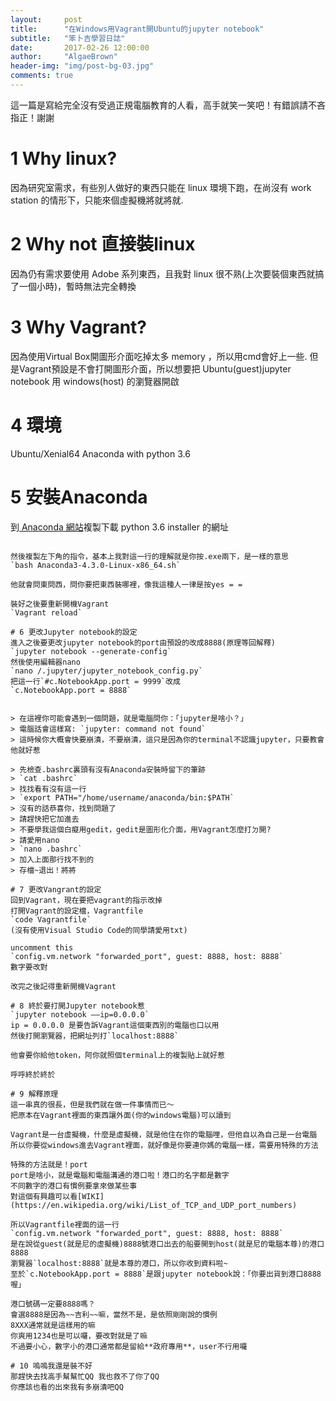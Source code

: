 ```yaml
---
layout:     post
title:      "在Windows用Vagrant開Ubuntu的jupyter notebook"
subtitle:   "笨卜吉學習日誌"
date:       2017-02-26 12:00:00
author:     "AlgaeBrown"
header-img: "img/post-bg-03.jpg"
comments: true
---
```

這一篇是寫給完全沒有受過正規電腦教育的人看，高手就笑一笑吧！有錯誤請不吝指正！謝謝

# 1 Why linux?
因為研究室需求，有些別人做好的東西只能在 linux 環境下跑，在尚沒有 work station 的情形下，只能來個虛擬機將就將就.

# 2 Why not 直接裝linux
因為仍有需求要使用 Adobe 系列東西，且我對 linux 很不熟(上次要裝個東西就搞了一個小時)，暫時無法完全轉換

# 3 Why Vagrant?
因為使用Virtual Box開圖形介面吃掉太多 memory ，所以用cmd會好上一些.
但是Vagrant預設是不會打開圖形介面，所以想要把 Ubuntu(guest)jupyter notebook 用 windows(host) 的瀏覽器開啟

# 4 環境
Ubuntu/Xenial64
Anaconda with python 3.6

# 5 安裝Anaconda
到[ Anaconda 網站](https://www.continuum.io/downloads)複製下載 python 3.6 installer 的網址
~~~~ wget https://repo.continuum.io/archive/Anaconda3-4.3.0-Linux-x86_64.sh ~~~~

然後複製左下角的指令，基本上我對這一行的理解就是你按.exe兩下，是一樣的意思
`bash Anaconda3-4.3.0-Linux-x86_64.sh`

他就會問東問西，問你要把東西裝哪裡，像我這種人一律是按yes = =

裝好之後要重新開機Vagrant
`Vagrant reload`

# 6 更改Jupyter notebook的設定
進入之後要更改jupyter notebook的port由預設的改成8888(原理等回解釋)
`jupyter notebook --generate-config`
然後使用編輯器nano
`nano /.jupyter/jupyter_notebook_config.py`
把這一行`#c.NotebookApp.port = 9999`改成
`c.NotebookApp.port = 8888`


> 在這裡你可能會遇到一個問題，就是電腦問你：「jupyter是啥小？」
> 電腦話會這樣寫: `jupyter: command not found`
> 這時候你大概會快要崩潰，不要崩潰，這只是因為你的terminal不認識jupyter，只要教會他就好惹

> 先檢查.bashrc裏頭有沒有Anaconda安裝時留下的筆跡
> `cat .bashrc`
> 找找看有沒有這一行
> `export PATH="/home/username/anaconda/bin:$PATH`
> 沒有的話恭喜你，找到問題了
> 請趕快把它加進去
> 不要學我這個白癡用gedit，gedit是圖形化介面，用Vagrant怎麼打ㄉ開?
> 請愛用nano
> `nano .bashrc`
> 加入上面那行找不到的
> 存檔~退出！將將

# 7 更改Vangrant的設定
回到Vagrant，現在要把vagrant的指示改掉
打開Vagrant的設定檔，Vagrantfile
`code Vagrantfile`
(沒有使用Visual Studio Code的同學請愛用txt)

uncomment this
`config.vm.network "forwarded_port", guest: 8888, host: 8888`
數字要改對

改完之後記得重新開機Vagrant

# 8 終於要打開Jupyter notebook惹
`jupyter notebook ––ip=0.0.0.0`
ip = 0.0.0.0 是要告訴Vagrant這個東西別的電腦也口以用
然後打開瀏覽器，把網址列打`localhost:8888`

他會要你給他token，阿你就照個terminal上的複製貼上就好惹

呼呼終於終於

# 9 解釋原理
這一串真的很長，但是我們就在做一件事情而已～
把原本在Vagrant裡面的東西讓外面(你的windows電腦)可以讀到

Vagrant是一台虛擬機，什麼是虛擬機，就是他住在你的電腦哩，但他自以為自己是一台電腦
所以你要從windows進去Vagrant裡面，就好像是你要連你媽的電腦一樣，需要用特殊的方法

特殊的方法就是！port
port是啥小，就是電腦和電腦溝通的港口啦！港口的名字都是數字
不同數字的港口有慣例要拿來做某些事
對這個有興趣可以看[WIKI](https://en.wikipedia.org/wiki/List_of_TCP_and_UDP_port_numbers)

所以Vagrantfile裡面的這一行
`config.vm.network "forwarded_port", guest: 8888, host: 8888`
是在說從guest(就是尼的虛擬機)8888號港口出去的船要開到host(就是尼的電腦本尊)的港口8888
瀏覽器`localhost:8888`就是本尊的港口，所以你收到資料啦~
至於`c.NotebookApp.port = 8888`是跟jupyter notebook說：「你要出貨到港口8888喔」

港口號碼一定要8888嗎？
會選8888是因為~~吉利~~嘛，當然不是，是依照剛剛說的慣例
8XXX通常就是這樣用的嘛
你爽用1234也是可以囉，要改對就是了嘛
不過要小心，數字小的港口通常都是留給**政府專用**，user不行用囉

# 10 嗚嗚我還是裝不好
那趕快去找高手幫幫忙QQ 我也救不了你了QQ
你應該也看的出來我有多崩潰吧QQ






